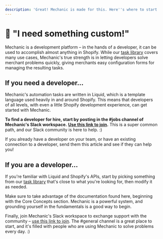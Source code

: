 ```yaml
---
description: 'Great! Mechanic is made for this. Here''s where to start. :)'
---
```


# 🙋 "I need something custom!"

Mechanic is a development platform – in the hands of a developer, it can be used to accomplish almost anything in Shopify. While our [task library](resources/task-library/) covers many use cases, Mechanic's true strength is in letting developers solve merchant problems quickly, giving merchants easy configuration forms for managing the resulting tasks.

## If you need a developer…

Mechanic's automation tasks are written in Liquid, which is a template language used heavily in and around Shopify. This means that developers of all levels, with even a little Shopify development experience, can get started with Mechanic.

**To find a developer for hire, start by posting in the \#jobs channel of Mechanic's Slack workspace.** [**Use this link to join**](https://join.slack.com/t/usemechanic/shared_invite/zt-cq84nrs7-ggYbYTbf~CrCjTg8nmHP2A)**.** This is a super common path, and our Slack community is here to help. :\)

If you already have a developer on your team, or have an existing connection to a developer, send them this article and see if they can help you!

## If you are a developer…

If you're familiar with Liquid and Shopify's APIs, start by picking something from our [task library](resources/task-library/) that's close to what you're looking for, then modify it as needed.

Make sure to take advantage of the documentation found here, beginning with the Core Concepts section. Mechanic is a powerful system, and grounding yourself in the fundamentals is a good way to begin.

Finally, join Mechanic's Slack workspace to exchange support with the community – [use this link to join](https://join.slack.com/t/usemechanic/shared_invite/zt-cq84nrs7-ggYbYTbf~CrCjTg8nmHP2A). The \#general channel is a great place to start, and it's filled with people who are using Mechanic to solve problems every day. :\)

